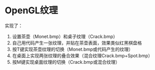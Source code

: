 # OpenGL纹理
实现了：
1. 设置茶壶（Monet.bmp）和桌子纹理（Crack.bmp）
2. 自己用代码产生一张纹理，并贴在茶壶表面，效果类似红黑棋盘格
3. 按T键实现茶壶纹理的切换（Monet.bmp或代码产生的纹理）
4. 在桌面上实现两张纹理的叠合效果（混合纹理Crack.bmp+Spot.bmp）
5. 按M键实现桌面纹理的切换（Crack.bmp或混合纹理）
